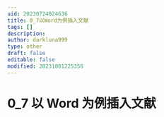 ```yaml
---
uid: 20230724024636
title: 0_7以Word为例插入文献
tags: []
description: 
author: darkluna999
type: other
draft: false
editable: false
modified: 20231001225356
---
```


# 0_7 以 Word 为例插入文献